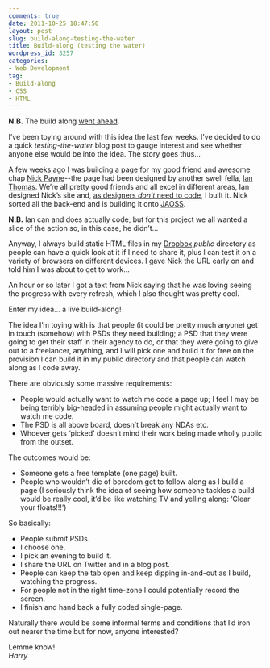 ```yaml
---
comments: true
date: 2011-10-25 18:47:50
layout: post
slug: build-along-testing-the-water
title: Build-along (testing the water)
wordpress_id: 3257
categories:
- Web Development
tag:
- Build-along
- CSS
- HTML
---
```


**N.B.** The build along [went ahead](/2011/11/build-along-1-reflection-and-reasoning/).

I’ve been toying around with this idea the last few weeks. I’ve decided to do a quick _testing-the-water_ blog post to gauge interest and see whether anyone else would be into the idea. The story goes thus...

A few weeks ago I was building a page for my good friend and awesome chap [Nick Payne](http://twitter.com/makeusabrew)--the page had been designed by another swell fella, [Ian Thomas](http://twitter.com/anatomic). We’re all pretty good friends and all excel in different areas, Ian designed Nick’s site and, [as designers _don’t_ need to code](/2011/09/do-designers-need-to-code/), I built it. Nick sorted all the back-end and is building it onto [JAOSS](http://jaoss.org).

**N.B.** Ian can and does actually code, but for this project we all wanted a slice of the action so, in this case, he didn’t...

Anyway, I always build static HTML files in my [Dropbox](http://db.tt/9mQuY9k) _public_ directory as people can have a quick look at it if I need to share it, plus I can test it on a variety of browsers on different devices. I gave Nick the URL early on and told him I was about to get to work...

An hour or so later I got a text from Nick saying that he was loving seeing the progress with every refresh, which I also thought was pretty cool.

Enter my idea... a live build-along!

The idea I’m toying with is that people (it could be pretty much anyone) get in touch (somehow) with PSDs they need building; a PSD that they were going to get their staff in their agency to do, or that they were going to give out to a freelancer, anything, and I will pick one and build it for free on the provision I can build it in my public directory and that people can watch along as I code away.

There are obviously some massive requirements:

* People would actually want to watch me code a page up; I feel I may be being terribly big-headed in assuming people might actually want to watch me code.
* The PSD is all above board, doesn’t break any NDAs etc.
* Whoever gets ‘picked’ doesn’t mind their work being made wholly public from the outset.

The outcomes would be:

* Someone gets a free template (one page) built.
* People who wouldn’t die of boredom get to follow along as I build a page (I seriously think the idea of seeing how someone tackles a build would be really cool, it’d be like watching TV and yelling along: ‘Clear your floats!!!’)

So basically:

<ul class="numbered-list">
    <li>People submit PSDs.</li>
    <li>I choose one.</li>
    <li>I pick an evening to build it.</li>
    <li>I share the URL on Twitter and in a blog post.</li>
    <li>People can keep the tab open and keep dipping in-and-out as I build, watching the progress.</li>
    <li>For people not in the right time-zone I could potentially record the screen.</li>
    <li>I finish and hand back a fully coded single-page.</li>
</ul>

Naturally there would be some informal terms and conditions that I’d iron out nearer the time but for now, anyone interested?

Lemme know!  
_Harry_
